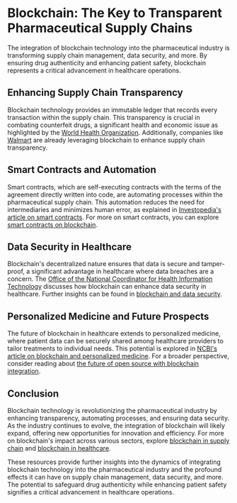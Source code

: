 # Blockchain: The Key to Transparent Pharmaceutical Supply Chains

The integration of blockchain technology into the pharmaceutical industry is transforming supply chain management, data security, and more. By ensuring drug authenticity and enhancing patient safety, blockchain represents a critical advancement in healthcare operations.

## Enhancing Supply Chain Transparency

Blockchain technology provides an immutable ledger that records every transaction within the supply chain. This transparency is crucial in combating counterfeit drugs, a significant health and economic issue as highlighted by the [World Health Organization](https://www.who.int/news-room/fact-sheets/detail/substandard-and-falsified-medical-products). Additionally, companies like [Walmart](https://www.license-token.com/wiki/walmart-s-blockchain-for-supply-chain-transparency) are already leveraging blockchain to enhance supply chain transparency.

## Smart Contracts and Automation

Smart contracts, which are self-executing contracts with the terms of the agreement directly written into code, are automating processes within the pharmaceutical supply chain. This automation reduces the need for intermediaries and minimizes human error, as explained in [Investopedia's article on smart contracts](https://www.investopedia.com/terms/s/smart-contracts.asp). For more on smart contracts, you can explore [smart contracts on blockchain](https://www.license-token.com/wiki/smart-contracts-on-blockchain).

## Data Security in Healthcare

Blockchain's decentralized nature ensures that data is secure and tamper-proof, a significant advantage in healthcare where data breaches are a concern. The [Office of the National Coordinator for Health Information Technology](https://www.healthit.gov/topic/health-it-initiatives/health-it-and-blockchain) discusses how blockchain can enhance data security in healthcare. Further insights can be found in [blockchain and data security](https://www.license-token.com/wiki/blockchain-and-data-security).

## Personalized Medicine and Future Prospects

The future of blockchain in healthcare extends to personalized medicine, where patient data can be securely shared among healthcare providers to tailor treatments to individual needs. This potential is explored in [NCBI's article on blockchain and personalized medicine](https://www.ncbi.nlm.nih.gov/pmc/articles/PMC6330665/). For a broader perspective, consider reading about [the future of open source with blockchain integration](https://www.license-token.com/wiki/the-future-of-open-source-with-blockchain-integration).

## Conclusion

Blockchain technology is revolutionizing the pharmaceutical industry by enhancing transparency, automating processes, and ensuring data security. As the industry continues to evolve, the integration of blockchain will likely expand, offering new opportunities for innovation and efficiency. For more on blockchain's impact across various sectors, explore [blockchain in supply chain](https://www.license-token.com/wiki/blockchain-in-supply-chain) and [blockchain in healthcare](https://www.license-token.com/wiki/blockchain-in-healthcare).

These resources provide further insights into the dynamics of integrating blockchain technology into the pharmaceutical industry and the profound effects it can have on supply chain management, data security, and more. The potential to safeguard drug authenticity while enhancing patient safety signifies a critical advancement in healthcare operations.